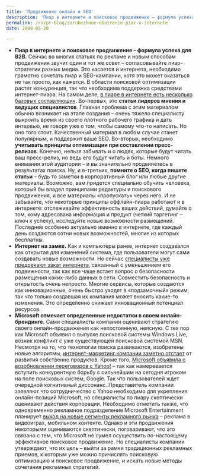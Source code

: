 ```yaml
---
title: 'Продвижение онлайн и SEO'
description: 'Пиар в интернете и поисковое продвижение – формула успеха для B2B.'
permalink: /ru/pr-blog/zarubezhnoe-obozrenie-piar-v-internete
date: 2008-05-20

---
```

<ul>
<li><strong>Пиар в интернете и поисковое продвижение – формула успеха для B2B.</strong>
Сейчас во многих статьях по рекламе и новым способам продвижения звучит один и тот же совет – согласовывайте пиар-стратегии разных медиа. Это касается и интернета, необходимо грамотно сочетать пиар и SEO-кампании, хотя это может оказаться не так просто, как кажется. В области поисковой оптимизации растет конкуренция, так что необходима поддержка средствами интернет-пиара.
На самом деле, <a href="http://www.techlinks.net/CommunityPublishing/tabid/92/articleType/ArticleView/articleId/3772/Online-PR-and-SEO--A-Magic-Combination-for-B2B.aspx">в пиаре в интернете есть несколько базовых составляющих</a>. Во-первых, это <strong>статьи лидеров мнения и ведущих специалистов</strong>. Главная проблема с этим материалом обычно возникает на этапе создания – очень тяжело специалисту выкроить время из своего плотного рабочего графика и дать интервью, не говоря уже о том, чтобы самому что-то написать. Но оно того стоит. Качественный материал в любом случае станет популярным, и поддержит ваше SEO. Во-вторых, необходимо <strong>учитывать принципы оптимизации при составлении пресс-релизов</strong>. Конечно, нельзя забывать и о людях, которые будут читать ваш пресс-релиз, но ведь его будут читать и боты. Немного внимания этой аудитории – и вы значительно продвинетесь в результатах поиска. Ну, и в-третьих, <strong>помните о SEO, когда пишете статьи</strong> – будь то заметки в корпоративный блог или любые другие материалы. Возможно, вам придется специально обучить человека, который бы владел принципами редактуры и поискового продвижения, и все материалы «пропускать» через него.
И не забывайте, что некоторые принципы оффлайн-пиара работают и в интернете: отслеживайте эффективность ваших действий, думайте о том, кому адресована информация и продукт (четкий таргетинг – ключ к успеху), исследуйте новые возможности размещений. Последнее особенно актуально именно в интернете, где каждый день создаются сотни новых возможностей, многие из которых бесплатны.</li>
<li><strong>Интернет на замке.</strong>
Как и компьютеры ранее, интернет создавался как открытая для изменений система, где пользователи могут сами создавать новые возможности. Но сейчас <a href="http://blogs.bnet.com/harvard/?p=309&amp;tag=nl.rSINGLE">специалисты уже предрекают закат интернета</a>, связанный с уменьшением его подвижности, так как все чаще встает вопрос о безопасности размещения каких-либо данных в сети. Совместить безопасность и открытость очень непросто. Многие сервисы, которые создаются как инновационные, очень быстро уходят в «подзамочный» режим, так что только создавшая их компания может вносить какие-то изменения. Это определенно снижает инновационный потенциал ресурсов.</li>
<li><strong>Microsoft отмечает определенные недостатки в своем онлайн-брендинге.</strong>
Cами специалисты компании оценивают стратегию своего онлайн-продвижения как непостоянную, неясную. С тех пор как Microsoft объявил о выпуске поисковой системы Windows Live, возник конфликт с уже существующей поисковой системой MSN. Несмотря на то, что технологии поиска развиваются, изобретены новые алгоритмы, <a href="http://www.webpronews.com/topnews/2008/05/19/microsoft-our-online-branding-needs-work%3Cbr%20/%3E">интернет-маркетинг компании заметно отстает</a> от развития собственно продуктов.
Кроме того, <a href="http://seattlepi.nwsource.com/business/363616_msftyahoo19.html">Microsoft объявила о возобновлении переговоров с Yahoo!</a> – так как намеревается вступить конкурентную борьбу с сильнейшим на сегодня игроком на поле поисковых систем, Google. Так что пользователей ждет очередной когнитивный диссонанс. Представитель компании заявляют что сотрудничество с Yahoo необходимо для укрепления онлайн-позиций Microsoft, но специалисты по пиару скептически оценивают действия корпорации.
Необходимо отметить также, что одновременно рекламное подразделение Microsoft Entertainment планирует <a href="http://seattlepi.nwsource.com/business/363764_msftads20.html">выход на новые сегменты рекламного рынка</a> – реклама в видеоиграх, мобильном контенте. Однако и эти продвижения некоторыми оцениваются скептически, поговаривают, что это связано с тем, что Microsoft не сумел осуществить по-настоящему эффективное поисковое продвижение. Но специалисты компании утверждают, что их цель – выйти за рамки традиционных рекламных приемов, к которым уже можно причислять поисковую оптимизацию и поисковое продвижение, и искать новые методы сочетания рекламных стратегий.</li></ul>


